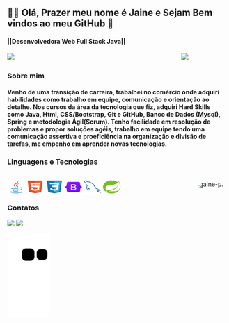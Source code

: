 <h2> 👩‍💻 Olá, Prazer meu nome é Jaine e Sejam Bem vindos ao meu GitHub 👋 </h2>
<h4> ||Desenvolvedora Web Full Stack Java|| </h4>
<div>
  <img align="left" width="400px" src="https://github-readme-stats.vercel.app/api?username=JaineSantos0&show_icons=true,css&layout=compact&theme=algolia" />
  <img width="400px" src="https://github-readme-stats.vercel.app/api/top-langs/?username=JaineSantos0&layout=compact&theme=algolia" />
</div>

<h3> Sobre mim </h3>
<h4>
Venho de uma transição de carreira, trabalhei no comércio onde adquiri habilidades como trabalho em equipe, comunicação e orientação ao detalhe. Nos cursos da área da tecnologia que fiz, adquiri Hard Skills como Java, Html, CSS/Bootstrap, Git e GitHub, Banco de Dados (Mysql), Spring e metodologia Ágil(Scrum). Tenho facilidade em resolução de problemas e propor soluções agéis, trabalho em equipe tendo uma comunicação assertiva e proeficiência na organização e divisão de tarefas, me empenho em aprender novas tecnologias.
</h4>


<h3> Linguagens e Tecnologias </h3>
<div style="display: inline_block"><br>
  <img align="center" alt="Jaine-Java" height="30" width="40" src="https://raw.githubusercontent.com/devicons/devicon/master/icons/java/java-original.svg">
  <img align="center" alt="Jaine-HTML" height="30" width="40" src="https://raw.githubusercontent.com/devicons/devicon/master/icons/html5/html5-original.svg">
  <img align="center" alt="Jaine-CSS" height="30" width="40" src="https://raw.githubusercontent.com/devicons/devicon/master/icons/css3/css3-original.svg">
  <img align="center" alt="Jaine-BOOTSTRAP" height="30" width="40" src="https://raw.githubusercontent.com/devicons/devicon/master/icons/bootstrap/bootstrap-original.svg">
  <img align="center" alt="Jaine-MYSQL" height="30" width="40" src="https://raw.githubusercontent.com/devicons/devicon/master/icons/mysql/mysql-original.svg">
  <img align="center" alt="Jaine-SPRING" height="30" width="40" src="https://raw.githubusercontent.com/devicons/devicon/master/icons/spring/spring-original.svg">
  <img align="right" alt="jaine-pic" height="150" style="border-radius:50px;"  src="https://cdn.discordapp.com/attachments/667523399219675139/1089259922576920818/download20230306133058.png">
</div>

<h3> Contatos </h3>
<div>
  <a href = "mailto:jainejosiane@gmail.com"><img src="https://img.shields.io/badge/-Gmail-%23333?style=for-the-badge&logo=gmail&logoColor=white" target="_blank"></a>
  <a href="https://www.linkedin.com/in/jainejosiane" target="_blank"><img src="https://img.shields.io/badge/-LinkedIn-%230077B5?style=for-the-badge&logo=linkedin&logoColor=white" target="_blank">
</a>
</div>

![Snake animation](https://github.com/JaineSantos0/JaineSantos0/blob/output/github-contribution-grid-snake.svg)
